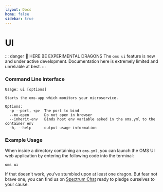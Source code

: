 ```yaml
---
layout: Docs
home: false
sidebar: true
---
```


# UI

::: danger &#x1f409; HERE BE EXPERIMENTAL DRAGONS
The `oms ui` feature is new and under active development. Documentation here is extremely limited and unreliable at best.
:::

### Command Line Interface

```
Usage: ui [options]

Starts the oms-app which monitors your microservice.

Options:
  -p --port, <p>  The port to bind
  --no-open       Do not open in browser
  --inherit-env   Binds host env variable asked in the oms.yml to the container env
  -h, --help      output usage information
```

### Example Usage

When inside a directory containing an `oms.yml`, you can launch the OMS UI web application by entering the following code into the terminal:

``` sh
oms ui
```

If that doesn't work, you've stumbled upon at least one dragon. But fear not brave one, you can find us on [Spectrum Chat](https://spectrum.chat/open-microservices) ready to pledge ourselves to your cause.
